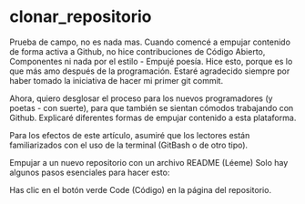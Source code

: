 # clonar_repositorio
Prueba de campo, no es nada mas. 
Cuando comencé a empujar contenido de forma activa a Github, no hice contribuciones de Código Abierto, Componentes ni nada por el estilo - Empujé poesía. Hice esto, porque es lo que más amo después de la programación. Estaré agradecido siempre por haber tomado la iniciativa de hacer mi primer git commit.

Ahora, quiero desglosar el proceso para los nuevos programadores (y poetas - con suerte), para que también se sientan cómodos trabajando con Github. Explicaré diferentes formas de empujar contenido a esta plataforma.

Para los efectos de este artículo, asumiré que los lectores están familiarizados con el uso de la terminal (GitBash o de otro tipo).

Empujar a un nuevo repositorio con un archivo README (Léeme)
Solo hay algunos pasos esenciales para hacer esto:

Has clic en el botón verde Code (Código) en la página del repositorio.
